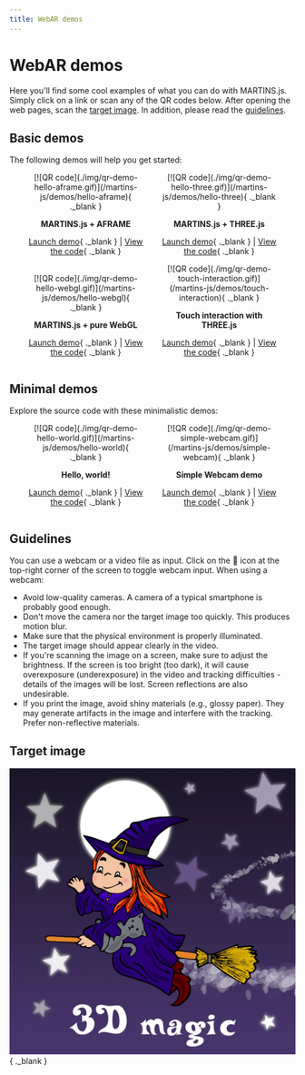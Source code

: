```yaml
---
title: WebAR demos
---
```


<style>
.gallery-grid {
    display: flex;
    flex-direction: row;
    flex-wrap: wrap;
    align-items: flex-end;
    justify-content: space-evenly;
}

.gallery-item {
    text-align: center;
    padding: 0;
}

.gallery-item img {
    width: 100%;
    image-rendering: pixelated;
}

@media screen and (min-width: 600px) {
    .gallery-item {
        flex-basis: 40%;
    }
}

@media screen and (min-width: 1220px) {
    .gallery-item img {
        transition: transform 0.25s, opacity 0.25s;
        opacity: 0.9;
    }
    .gallery-item img:hover {
        transform: scale(1.125);
        opacity: 1.0;
    }
}
</style>

# WebAR demos

Here you'll find some cool examples of what you can do with MARTINS.js. Simply click on a link or scan any of the QR codes below. After opening the web pages, scan the [target image](#target-image). In addition, please read the [guidelines](#guidelines).

## Basic demos

The following demos will help you get started:

<div class="gallery-grid" markdown>
<div class="gallery-item" markdown>
[![QR code](./img/qr-demo-hello-aframe.gif)](/martins-js/demos/hello-aframe){ ._blank }

**MARTINS.js + AFRAME**

[Launch demo](/martins-js/demos/hello-aframe){ ._blank } | [View the code](https://github.com/alemart/martins-js/tree/master/demos/hello-aframe){ ._blank }
</div>
<div class="gallery-item" markdown>
[![QR code](./img/qr-demo-hello-three.gif)](/martins-js/demos/hello-three){ ._blank }

**MARTINS.js + THREE.js**

[Launch demo](/martins-js/demos/hello-three){ ._blank } | [View the code](https://github.com/alemart/martins-js/tree/master/demos/hello-three){ ._blank }
</div>
<div class="gallery-item" markdown>
[![QR code](./img/qr-demo-hello-webgl.gif)](/martins-js/demos/hello-webgl){ ._blank }

**MARTINS.js + pure WebGL**

[Launch demo](/martins-js/demos/hello-webgl){ ._blank } | [View the code](https://github.com/alemart/martins-js/tree/master/demos/hello-webgl){ ._blank }
</div>
<div class="gallery-item" markdown>
[![QR code](./img/qr-demo-touch-interaction.gif)](/martins-js/demos/touch-interaction){ ._blank }

**Touch interaction with THREE.js**

[Launch demo](/martins-js/demos/touch-interaction){ ._blank } | [View the code](https://github.com/alemart/martins-js/tree/master/demos/touch-interaction){ ._blank }
</div>
</div>

## Minimal demos

Explore the source code with these minimalistic demos:

<div class="gallery-grid" markdown>
<div class="gallery-item" markdown>
[![QR code](./img/qr-demo-hello-world.gif)](/martins-js/demos/hello-world){ ._blank }

**Hello, world!**

[Launch demo](/martins-js/demos/hello-world){ ._blank } | [View the code](https://github.com/alemart/martins-js/tree/master/demos/hello-world){ ._blank }
</div>
<div class="gallery-item" markdown>
[![QR code](./img/qr-demo-simple-webcam.gif)](/martins-js/demos/simple-webcam){ ._blank }

**Simple Webcam demo**

[Launch demo](/martins-js/demos/simple-webcam){ ._blank } | [View the code](https://github.com/alemart/martins-js/tree/master/demos/simple-webcam){ ._blank }
</div>
</div>

## Guidelines

You can use a webcam or a video file as input. Click on the 🎥 icon at the top-right corner of the screen to toggle webcam input. When using a webcam:

* Avoid low-quality cameras. A camera of a typical smartphone is probably good enough.
* Don't move the camera nor the target image too quickly. This produces motion blur.
* Make sure that the physical environment is properly illuminated.
* The target image should appear clearly in the video.
* If you're scanning the image on a screen, make sure to adjust the brightness. If the screen is too bright (too dark), it will cause overexposure (underexposure) in the video and tracking difficulties - details of the images will be lost. Screen reflections are also undesirable.
* If you print the image, avoid shiny materials (e.g., glossy paper). They may generate artifacts in the image and interfere with the tracking. Prefer non-reflective materials.

## Target image

[![Target image](./assets/my-reference-image.webp)](./assets/my-reference-image.webp "Based on free image by ArtRose from https://pixabay.com/pt/vectors/bruxa-vassoura-gato-chap%c3%a9u-magia-5635225/"){ ._blank }